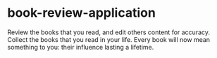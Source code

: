 book-review-application
=======================

Review the books that you read, and edit others content for accuracy. Collect the books that you read in your life. Every book will now mean something to you: their influence lasting a lifetime.
